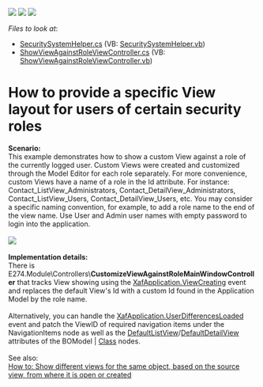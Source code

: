 <!-- default badges list -->
![](https://img.shields.io/endpoint?url=https://codecentral.devexpress.com/api/v1/VersionRange/128592508/11.2.5%2B)
[![](https://img.shields.io/badge/Open_in_DevExpress_Support_Center-FF7200?style=flat-square&logo=DevExpress&logoColor=white)](https://supportcenter.devexpress.com/ticket/details/E274)
[![](https://img.shields.io/badge/📖_How_to_use_DevExpress_Examples-e9f6fc?style=flat-square)](https://docs.devexpress.com/GeneralInformation/403183)
<!-- default badges end -->
<!-- default file list -->
*Files to look at*:

* [SecuritySystemHelper.cs](./CS/WinWebSolution.Module/SecuritySystemHelper.cs) (VB: [SecuritySystemHelper.vb](./VB/WinWebSolution.Module/SecuritySystemHelper.vb))
* [ShowViewAgainstRoleViewController.cs](./CS/WinWebSolution.Module/ShowViewAgainstRoleViewController.cs) (VB: [ShowViewAgainstRoleViewController.vb](./VB/WinWebSolution.Module/ShowViewAgainstRoleViewController.vb))
<!-- default file list end -->
# How to provide a specific View layout for users of certain security roles


<p><strong>Scenario:</strong><br>This example demonstrates how to show a custom View against a role of the currently logged user. Custom Views were created and customized through the Model Editor for each role separately. For more convenience, custom Views have a name of a role in the Id attribute. For instance: Contact_ListView_Administrators, Contact_DetailView_Administrators, Contact_ListView_Users, Contact_DetailView_Users, etc. You may consider a specific naming convention, for example, to add a role name to the end of the view name. Use User and Admin user names with empty password to login into the application.<br><br><img src="https://raw.githubusercontent.com/DevExpress-Examples/how-to-provide-a-specific-view-layout-for-users-of-certain-security-roles-e274/11.2.5+/media/141c6733-28c6-11e6-80bf-00155d62480c.png"><br><br><strong>Implementation details:</strong><br>There is E274.Module\Controllers\<strong>CustomizeViewAgainstRoleMainWindowController</strong> that tracks View showing using the <a href="https://documentation.devexpress.com/eXpressAppFramework/DevExpressExpressAppXafApplication_ViewCreatingtopic.aspx">XafApplication.ViewCreating</a> event and replaces the default View's Id with a custom Id found in the Application Model by the role name. <br><br>Alternatively, you can handle the <a href="https://documentation.devexpress.com/eXpressAppFramework/DevExpressExpressAppXafApplication_UserDifferencesLoadedtopic.aspx">XafApplication.UserDifferencesLoaded</a> event and patch the ViewID of required navigation items under the NavigationItems node as well as the <a href="https://documentation.devexpress.com/eXpressAppFramework/DevExpressExpressAppModelIModelClass_DefaultListViewtopic.aspx">DefaultListView</a>/<a href="https://documentation.devexpress.com/eXpressAppFramework/DevExpressExpressAppModelIModelClass_DefaultDetailViewtopic.aspx">DefaultDetailView</a> attributes of the BOModel | <a href="https://documentation.devexpress.com/#eXpressAppFramework/clsDevExpressExpressAppModelIModelClasstopic">Class</a> nodes.<br><br>See also:<br><a href="https://www.devexpress.com/Support/Center/p/E2375">How to: Show different views for the same object, based on the source view, from where it is open or created</a></p>

<br/>


